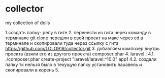 # collector
my collection of dolls

1.создать папку- репу в гите
2. перенести из гита  через  команду в терминале git clone 
перешли в свой проект на маке через cd в терминале и скопировали туда через ссылку с гита
   https://github.com/LOLO919/collector.git 
3. добавляем композер внутрь проекта (взяли его из другого проекта) composer.phar
4. laravel : 
4.1. ./composer.phar create-project "laravel/laravel:^10.0" app1
4.2. создали папку тк нельзя было в текущую папку установить ларавель и скопировали в корень
5. 
